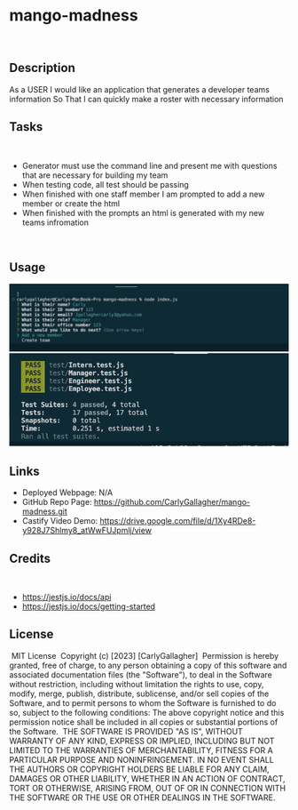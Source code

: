 # mango-madness
​
## Description
​As a USER I would like an application that generates a developer teams information
So That I can quickly make a roster with necessary information

## Tasks
​
- Generator must use the command line and present me with questions that are necessary for building my team
- When testing code, all test should be passing
- When finished with one staff member I am prompted to add a new member or create the html
- When finished with the prompts an html is generated with my new teams infromation

​
## Usage

​![CLI photo](./assets/command-line-promt.png)
![test pass photo](./assets/test-passing.png)

## Links
- Deployed Webpage: N/A
- GitHub Repo Page: https://github.com/CarlyGallagher/mango-madness.git
- Castify Video Demo: https://drive.google.com/file/d/1Xy4RDe8-y928J7Shlmy8_atWwFUJpmlj/view
​
## Credits
​
- https://jestjs.io/docs/api
- https://jestjs.io/docs/getting-started
​
## License
​
MIT License
​
Copyright (c) [2023] [CarlyGallagher]
​
Permission is hereby granted, free of charge, to any person obtaining a copy
of this software and associated documentation files (the "Software"), to deal
in the Software without restriction, including without limitation the rights
to use, copy, modify, merge, publish, distribute, sublicense, and/or sell
copies of the Software, and to permit persons to whom the Software is
furnished to do so, subject to the following conditions:
​
The above copyright notice and this permission notice shall be included in all
copies or substantial portions of the Software.
​
THE SOFTWARE IS PROVIDED "AS IS", WITHOUT WARRANTY OF ANY KIND, EXPRESS OR
IMPLIED, INCLUDING BUT NOT LIMITED TO THE WARRANTIES OF MERCHANTABILITY,
FITNESS FOR A PARTICULAR PURPOSE AND NONINFRINGEMENT. IN NO EVENT SHALL THE
AUTHORS OR COPYRIGHT HOLDERS BE LIABLE FOR ANY CLAIM, DAMAGES OR OTHER
LIABILITY, WHETHER IN AN ACTION OF CONTRACT, TORT OR OTHERWISE, ARISING FROM,
OUT OF OR IN CONNECTION WITH THE SOFTWARE OR THE USE OR OTHER DEALINGS IN THE
SOFTWARE.